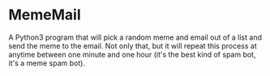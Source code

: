 # MemeMail
A Python3 program that will pick a random meme and email out of a list and send the meme to the email. Not only that, but it will repeat this process at anytime between one minute and one hour (it's the best kind of spam bot, it's a meme spam bot).
